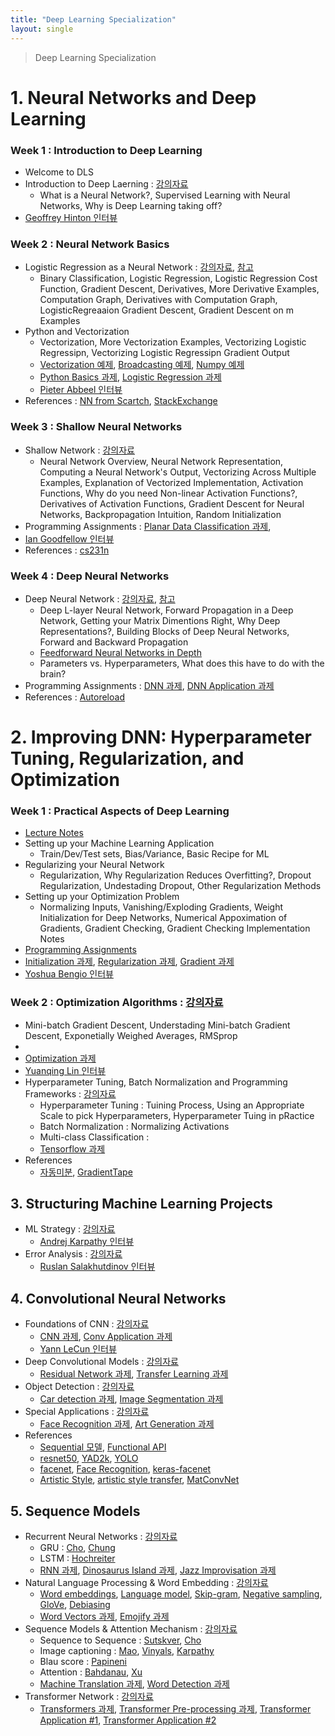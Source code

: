 ```yaml
---
title: "Deep Learning Specialization"
layout: single
---
```


> Deep Learning Specialization

# 1. Neural Networks and Deep Learning
### Week 1 : Introduction to Deep Learning 
* Welcome to DLS
* Introduction to Deep Laerning : [강의자료][11-1]
  * What is a Neural Network?, Supervised Learning with Neural Networks, Why is Deep Learning taking off?
* [Geoffrey Hinton 인터뷰][11-2]

### Week 2 : Neural Network Basics 
* Logistic Regression as a Neural Network : [강의자료][12-1], [참고][12-2]
  * Binary Classification, Logistic Regression, Logistic Regression Cost Function, Gradient Descent, Derivatives, More Derivative Examples, Computation Graph, Derivatives with Computation Graph, LogisticRegreaaion Gradient Descent, Gradient Descent on m Examples
* Python and Vectorization
  * Vectorization, More Vectorization Examples, Vectorizing Logistic Regressipn, Vectorizing Logistic Regressipn Gradient Output
  * [Vectorization 예제][12-3], [Broadcasting 예제][12-4], [Numpy 예제][12-5]
  * [Python Basics 과제][12-6], [Logistic Regression 과제][12-7]
  * [Pieter Abbeel 인터뷰][12-8]
* References : [NN from Scartch][15-1], [StackExchange][15-2]

### Week 3 : Shallow Neural Networks 
* Shallow Network : [강의자료][13-1]
  * Neural Network Overview, Neural Network Representation, Computing a Neural Network's Output, Vectorizing Across Multiple Examples, Explanation of Vectorized Implementation, Activation Functions, Why do you need Non-linear Activation Functions?, Derivatives of Activation Functions, Gradient Descent for Neural Networks, Backpropagation Intuition, Random Initialization
* Programming Assignments : [Planar Data Classification 과제][13-2],
* [Ian Goodfellow 인터뷰][13-3]
* References : [cs231n][15-3]

### Week 4 : Deep Neural Networks
* Deep Neural Network : [강의자료][14-1], [참고][14-2]
  * Deep L-layer Neural Network, Forward Propagation in a Deep Network, Getting your Matrix Dimentions Right, Why Deep Representations?, Building Blocks of Deep Neural Networks, Forward and Backward Propagation
  * [Feedforward Neural Networks in Depth][147]
  * Parameters vs. Hyperparameters, What does this have to do with the brain?
* Programming Assignments : [DNN 과제][14-3], [DNN Application 과제][14-4]
* References : [Autoreload][15-4]

[147]: https://community.deeplearning.ai/t/feedforward-neural-networks-in-depth/98811

# 2. Improving DNN: Hyperparameter Tuning, Regularization, and Optimization
### Week 1 : Practical Aspects of Deep Learning 
* [Lecture Notes][21-1]
* Setting up your Machine Learning Application
  * Train/Dev/Test sets, Bias/Variance, Basic Recipe for ML
* Regularizing your Neural Network
  * Regularization, Why Regularization Reduces Overfitting?, Dropout Regularization, Undestading Dropout, Other Regularization Methods
* Setting up your Optimization Problem
  * Normalizing Inputs, Vanishing/Exploding Gradients, Weight Initialization for Deep Networks, Numerical Appoximation of Gradients, Gradient Checking, Gradient Checking Implementation Notes
* [Programming Assignments][211]
* [Initialization 과제][21-2], [Regularization 과제][21-3], [Gradient 과제][21-4]
* [Yoshua Bengio 인터뷰][21-5]

[211]: https://docs.google.com/document/d/1ZQmW5txxc7o1NC9P2_cJwuKOwe4kJy_z/edit?usp=drive_link&ouid=100029220833717660572&rtpof=true&sd=true

### Week 2 : Optimization Algorithms : [강의자료][22-1]
  * Mini-batch Gradient Descent, Understading Mini-batch Gradient Descent, Exponetially Weighed Averages, RMSprop
  * 
  * [Optimization 과제][22-2]
  * [Yuanqing Lin 인터뷰][22-3]
* Hyperparameter Tuning, Batch Normalization and Programming Frameworks : [강의자료][23-1]
  * Hyperparameter Tuning : Tuining Process, Using an Appropriate Scale to pick Hyperparameters, Hyperparameter Tuing in pRactice
  * Batch Normalization : Normalizing Activations
  * Multi-class Classification : 
  * [Tensorflow 과제][23-2]
* References
  * [자동미분][24-1], [GradientTape][24-2]



## 3. Structuring Machine Learning Projects
* ML Strategy : [강의자료][31-1]
  * [Andrej Karpathy 인터뷰][31-2]
* Error Analysis : [강의자료][32-1]
  * [Ruslan Salakhutdinov 인터뷰][32-2]

## 4. Convolutional Neural Networks
* Foundations of CNN : [강의자료][41-1]
  * [CNN 과제][41-2], [Conv Application 과제][41-3]
  * [Yann LeCun 인터뷰][41-4]
* Deep Convolutional Models : [강의자료][42-1]
  * [Residual Network 과제][42-2], [Transfer Learning 과제][42-3]
* Object Detection : [강의자료][43-1]
  * [Car detection 과제][43-2], [Image Segmentation 과제][43-3]
* Special Applications : [강의자료][44-1]
  * [Face Recognition 과제][44-2], [Art Generation 과제][44-3]
* References
  * [Sequential 모델][45-1], [Functional API][45-2]
  * [resnet50][45-3], [YAD2k][45-4], [YOLO][45-5]
  * [facenet][45-6], [Face Recognition][45-7], [keras-facenet][45-8]
  * [Artistic Style][45-9], [artistic style transfer][45-10], [MatConvNet][45-11]
    
## 5. Sequence Models
* Recurrent Neural Networks : [강의자료][51-1]
  * GRU : [Cho][51-r1], [Chung][51-r2]
  * LSTM : [Hochreiter][51-r3]
  * [RNN 과제][51-2], [Dinosaurus Island 과제][51-3], [Jazz Improvisation 과제][51-4]
* Natural Language Processing & Word Embedding : [강의자료][52-1]
  * [Word embeddings][52-r1], [Language model][52-r2], [Skip-gram][52-r3], [Negative sampling][52-r4], [GloVe][52-r5], [Debiasing][52-r6]
  * [Word Vectors 과제][52-2], [Emojify 과제][52-3]
* Sequence Models & Attention Mechanism : [강의자료][53-1]
  * Sequence to Sequence : [Sutskver][53-r1], [Cho][53-r2]
  * Image captioning : [Mao][53-r3], [Vinyals][53-r4], [Karpathy][53-r5]
  * Blau score : [Papineni][53-r6]
  * Attention : [Bahdanau][53-r7], [Xu][53-r8]
  * [Machine Translation 과제][53-2], [Word Detection 과제][53-3]
* Transformer Network : [강의자료][54-1]
  * [Transformers 과제][54-2], [Transformer Pre-processing 과제][54-3], [Transformer Application #1][54-4], [Transformer Application #2][54-5]

[51-r1]: https://aclanthology.org/N13-1090/
[51-r2]: https://arxiv.org/abs/1412.3555
[51-r3]: https://drive.google.com/file/d/1TStzOWFm0mnWLzbgWpHN7Hainj-L9tF7/view
[52-r1]: https://drive.google.com/file/d/1ToGCqoS7iUDyB6zVSaxdWI90e-bFIe7e/view
[52-r2]: https://drive.google.com/file/d/1TfY3Cl0g6vfK8mVxmPMI6Mpd0hTuY12U/view
[52-r3]: https://arxiv.org/abs/1301.3781
[52-r4]: https://arxiv.org/abs/1310.4546
[52-r5]: https://aclanthology.org/D14-1162/
[52-r6]: https://arxiv.org/abs/1607.06520
[53-r1]: https://arxiv.org/abs/1409.3215
[53-r2]: https://arxiv.org/abs/1406.1078
[53-r3]: https://arxiv.org/abs/1412.6632
[53-r4]: https://arxiv.org/abs/1411.4555
[53-r5]: https://arxiv.org/abs/1412.2306
[53-r6]: https://aclanthology.org/P02-1040/
[53-r7]: https://arxiv.org/abs/1409.0473
[53-r8]: https://proceedings.mlr.press/v37/xuc15.html

[11-1]: https://drive.google.com/file/d/1GIEIQCNqA3ZGAeLyKJNwJQq9bZ0p8DOH/view?usp=drive_link
[11-2]: https://drive.google.com/file/d/1GgookSh9VQFDr1q6Uf3B9uGPJPyJgKv8/view?usp=drive_link
[12-1]: https://drive.google.com/file/d/1GQooZ1TYIUsEihFhft_McLpeVAMke2Rk/view?usp=drive_link
[12-2]: https://community.deeplearning.ai/t/derivation-of-dl-dz/165
[12-3]: https://colab.research.google.com/drive/1I4NRAAdoLVmcUjEMIqKIx3oTpARZL4Sa
[12-4]: https://colab.research.google.com/drive/18bajA90zXoFnkdCn8dW1Nd7nBN_-yPVP
[12-5]: https://colab.research.google.com/drive/14GlLRgu9xmr5k40eLpqFqYrodbr2qDcz
[12-6]: https://colab.research.google.com/drive/1H7OSKj3HQ2ZR61dwUxvMHd15qc3d7Rrh
[12-7]: https://colab.research.google.com/drive/1HAj9t9pCFZtTPVhRIumzEoB_sbXapVva
[12-8]: https://drive.google.com/file/d/1HHvhm2FQzKWNaANGKilPtDurdZLFVeew/view?usp=drive_link
[13-1]: https://drive.google.com/file/d/1GaQCR_tfwMDEGIH_Ud05zcm8r3Bbg1NU/view?usp=drive_link
[13-2]: https://colab.research.google.com/drive/1HQ2NRUjEHWEPVDpYnFkEqH-VtNUrfOdQ
[13-3]: https://drive.google.com/file/d/1HkxOm2Kx72VUz5CXtJ9u4MI0xJoNiB_o/view?usp=drive_link
[14-1]: https://drive.google.com/file/d/1G_VPlEE9N3hJaOXpB-UtgtdRN_QnUHWS/view?usp=drive_link
[14-2]: https://community.deeplearning.ai/t/feedforward-neural-networks-in-depth/98811
[14-3]: https://colab.research.google.com/drive/1HsUgpY3KSelhA8P2koPXYi9cwq8CMhk_
[14-4]: https://colab.research.google.com/drive/1HvbJWiWqTdeJu4aV-mHV8v1QSkEN1ZqA
[15-1]: https://github.com/dennybritz/nn-from-scratch
[15-2]: https://stats.stackexchange.com/questions/211436/why-normalize-images-by-subtracting-datasets-image-mean-instead-of-the-current
[15-3]: https://cs231n.github.io/neural-networks-case-study/
[15-4]: https://stackoverflow.com/questions/1907993/autoreload-of-modules-in-ipython
[21-1]: https://drive.google.com/file/d/1IKyPKCe7f0Q6gmq8qLrY6Ugxq7bBTyp0/view?usp=drive_link
[21-2]: https://colab.research.google.com/drive/1Ies2tpfcc2kJXcjUTAKqJ0CnzaFfTqcz
[21-3]: https://colab.research.google.com/drive/1Ipr8JJ0U1wlTFfT8C-DQOQOXd4kOsIR2
[21-4]: https://colab.research.google.com/drive/1J1fWjDPUL5nLCWEYWumPlDIB2YV-W4bV
[21-5]: https://drive.google.com/file/d/1JAyPdj8tN38F8oG8PEK1277ja_oO2tNv/view?usp=drive_link
[22-1]: https://drive.google.com/file/d/1ICGK395VZaVTXwGVSBwC0xfUDVP1HZad/view?usp=drive_link
[22-2]: https://colab.research.google.com/drive/1JXN-UbCrr3t2N1fakqiC9Gbts6aCHESc
[22-3]: https://drive.google.com/file/d/1JemjfEhMNvpVIp1v1Qx70IbpSlSw972n/view?usp=drive_link
[23-1]: https://drive.google.com/file/d/1ICv7Z3kpVzuBv1pFZbj6H3PMyGSftO4G/view?usp=drive_link
[23-2]: https://colab.research.google.com/drive/1JmV1ZgSOzDAgfACoGxdic2vjLgV4pbiE
[24-1]: https://www.tensorflow.org/guide/autodiff?hl=ko
[24-2]: https://www.tensorflow.org/api_docs/python/tf/GradientTape
[31-1]: https://drive.google.com/file/d/1KwUCbd59y3A_cjCM9vVKKngs0pvaOenB/view?usp=drive_link
[31-2]: https://drive.google.com/file/d/1LJESZwfmkXvmp6ECesCKhyU_qb3bF1wO/view?usp=drive_link
[32-1]: https://drive.google.com/file/d/1K9-P63F3Wl3c99d_rD2F-G4FsRq1v7Mp/view?usp=drive_link
[32-2]: https://drive.google.com/file/d/1OG-s8eEKVSxQhWFzRrYvPVcRTMjzwcwt/view?usp=drive_link
[41-1]: https://drive.google.com/file/d/1LfduIpnUaja698ASE_0LVOcF5S17O68v/view?usp=drive_link
[41-2]: https://colab.research.google.com/drive/1LoqWsrqUuni0RhadykSUDDQvABXD8-iu
[41-3]: https://colab.research.google.com/drive/1M50_9TUqiL5amrdHT5d3HKrdJdPKIAKc
[41-4]: https://drive.google.com/file/d/1M9J0yS-3mQr2lQz2pmV7U6y5G69j3DJc/view?usp=drive_link
[42-1]: https://drive.google.com/file/d/1LdpL5yeo2BLw88jWFRZ7DIvyNhg4EfM8/view?usp=drive_link
[42-2]: https://colab.research.google.com/drive/1MLVW0StAsrfmI9wpZPoZOoQUV9tuPu_I
[42-3]: https://colab.research.google.com/drive/1MMAdNQ6aKMVyTBOTfW1hGSIo3b4XAbfd
[43-1]: https://drive.google.com/file/d/1LanuOxXXHdDUFy-SAVWE4trgX13_lh3Z/view?usp=drive_link
[43-2]: https://colab.research.google.com/drive/1MMPuw5iaE4Z0JLwRi-g3LYKM_4mLCPrH
[43-3]: https://colab.research.google.com/drive/1MVCtJt7A4OhB-RCziHZmUWbHrrv8rLS4
[44-1]: https://drive.google.com/file/d/1LhlM1iq6DVnH4p7w4SSZIuGf36S4VUUi/view?usp=drive_link
[44-2]: https://colab.research.google.com/drive/1MYCIUg6l7ypSKTs9SOOuD-jWL7Nf-Y8M
[44-3]: https://colab.research.google.com/drive/1MbUxE3kb-r7sqZ3Ifho_7xA3ZjoCExgS
[45-1]: https://www.tensorflow.org/guide/keras/sequential_model?hl=ko
[45-2]: https://www.tensorflow.org/guide/keras/functional?hl=ko
[45-3]: https://github.com/fchollet/deep-learning-models/blob/master/resnet50.py
[45-4]: https://github.com/allanzelener/YAD2K
[45-5]: https://pjreddie.com/darknet/yolo/
[45-6]: https://github.com/davidsandberg/facenet
[45-7]: https://machinelearningmastery.com/how-to-develop-a-face-recognition-system-using-facenet-in-keras-and-an-svm-classifier/
[45-8]: https://github.com/nyoki-mtl/keras-facenet/blob/master/notebook/tf_to_keras.ipynb
[45-9]: http://www.chioka.in/tensorflow-implementation-neural-algorithm-of-artistic-style
[45-10]: https://harishnarayanan.org/writing/artistic-style-transfer/
[45-11]: https://www.vlfeat.org/matconvnet/pretrained/
[51-1]: https://drive.google.com/file/d/1G50WzzGlu4Hh2K8cxcM255YbgBJ1FaYi/view?usp=drive_link
[51-2]: https://colab.research.google.com/drive/1N-r18MJ0hbB5-2flnsF82ADwf1Djutk3
[51-3]: https://colab.research.google.com/drive/1N3uwy3p3JLtpE1HpRpqcRdFYvbspe8Am
[51-4]: https://colab.research.google.com/drive/1N9Eg6S2HarGpKyQyvp9A4pRJqvwvTnfs
[52-1]: https://drive.google.com/file/d/1G5ejvPYKFa6AAISWf6ubfi3VFwPe1J2C/view?usp=drive_link
[52-2]: https://colab.research.google.com/drive/1NHAoiV8MUZ7HCi7jS3Gk3QDW6Xdi4Mhv
[52-3]: https://colab.research.google.com/drive/1NJyeybUdXxO1mVTVIhSybViQl9qn-EbT
[53-1]: https://drive.google.com/file/d/1FzaVhZ7WOK3TZ8t5B6SJqtbojnmIOryG/view?usp=drive_link
[53-2]: https://colab.research.google.com/drive/1NUrOglM6pCm83jrZGZ2LoP_J-bS3pTPR
[53-3]: https://colab.research.google.com/drive/1NXfle1h-biEOA-BjoRCRsgvQa1gNlJbZ
[54-1]: https://drive.google.com/file/d/1G-RVhhBS9PLenWHcTaQwyVrcefH2DO0r/view?usp=drive_link
[54-2]: https://colab.research.google.com/drive/1NipRiTYbUf_VM4RmxUzdjdTOI45xGnA-
[54-3]: https://colab.research.google.com/drive/1NnUxGfoeiZxWQxqXu29L1L_mwyHTytQ8
[54-4]: https://colab.research.google.com/drive/1O5x0Q20JQCiO_XKpy4KhCh0oyvzJa0AL
[54-5]: https://colab.research.google.com/drive/1O8z8hbelAhmjo5c9og2xLxKPCEDAdvxE
